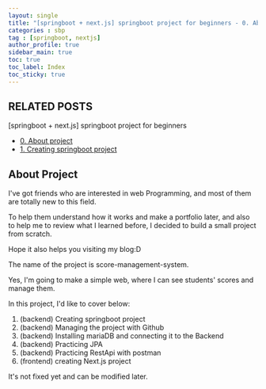 ```yaml
---
layout: single
title: "[springboot + next.js] springboot project for beginners - 0. About project"
categories : sbp
tag : [springboot, nextjs]
author_profile: true
sidebar_main: true
toc: true
toc_label: Index
toc_sticky: true
---
```

## RELATED POSTS  
[springboot + next.js] springboot project for beginners 

- [0. About project](https://iamhmin.github.io/sbp/sbp-1/) 
- [1. Creating springboot project](https://iamhmin.github.io/sbp/sbp-2/) 


## About Project
I've got friends who are interested in web Programming, and most of them are totally new to this field. 

To help them understand how it works and make a portfolio later, and also to help me to review what I learned before, I decided to build a small project from scratch. 

Hope it also helps you visiting my blog:D

The name of the project is score-management-system. 

Yes, I'm going to make a simple web, where I can see students' scores and manage them. 

In this project, I'd like to cover below:


1. (backend) Creating springboot project
2. (backend) Managing the project with Github
3. (backend) Installing mariaDB and connecting it to the Backend
4. (backend) Practicing JPA
5. (backend) Practicing RestApi with postman
6. (frontend) creating Next.js project


It's not fixed yet and can be modified later.

